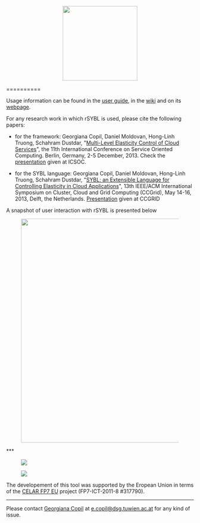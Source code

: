  <center>
<figure>
<img src="https://github.com/tuwiendsg/rSYBL/blob/master/docs/logo.png?raw=true" width="200px" >
</figure> 
</center>
==========

Usage information can be found in the <a href="https://github.com/tuwiendsg/rSYBL/blob/master/userGuide.pdf">user guide</a>, in the <a href="https://github.com/tuwiendsg/rSYBL/wiki">wiki</a> and on its <a href="http://www.infosys.tuwien.ac.at/research/viecom/SYBL">webpage</a>.

For any research work in which rSYBL is used, please cite the following papers:
 - for the framework: Georgiana Copil, Daniel Moldovan, Hong-Linh Truong, Schahram Dustdar, "<a href="http://link.springer.com/chapter/10.1007/978-3-642-45005-1_31">Multi-Level Elasticity Control of Cloud Services</a>", the 11th International Conference on Service Oriented Computing. Berlin, Germany, 2-5 December, 2013. Check the <a href="http://www.slideshare.net/georgiana_copil/sybl-multilevel-elasticity-control-of-cloud-services">presentation</a> given at ICSOC.

 - for the SYBL language: Georgiana Copil, Daniel Moldovan, Hong-Linh Truong, Schahram Dustdar, "<a href="http://ieeexplore.ieee.org/xpl/articleDetails.jsp?arnumber=6546068">SYBL: an Extensible Language for Controlling Elasticity in Cloud Applications</a>", 13th IEEE/ACM International Symposium on Cluster, Cloud and Grid Computing (CCGrid), May 14-16, 2013, Delft, the Netherlands. <a href="http://www.slideshare.net/georgiana_copil/sybl-an-extensible-language-for-elasticity-specifications-in-cloud-applications">Presentation</a> given at CCGRID

A snapshot of user interaction with rSYBL is presented below
<figure>
<img src="https://github.com/tuwiendsg/rSYBL/blob/master/docs/lifecycle.jpg?raw=true" width="600px" >
</figure>
***
<figure>
<img src="http://upload.wikimedia.org/wikipedia/commons/thumb/b/b7/Flag_of_Europe.svg/800px-Flag_of_Europe.svg.png" heigth="100px" >
</figure>
<figure>
<img src="http://www.brightfire2.co.uk/celar/wp-content/themes/rachelbaker-bootstrapwp-Twitter-Bootstrap-for-WordPress-9bc2021/img/logo.png" heigth="100px" >
</figure>

The developement of this tool was supported by the Eropean Union in terms of the <a href="">CELAR FP7 EU</a> project (FP7-ICT-2011-8 #317790).
***
Please contact <a href="http://dsg.tuwien.ac.at/staff/ecopil">Georgiana Copil</a> at e.copil@dsg.tuwien.ac.at for any kind of issue.
 
